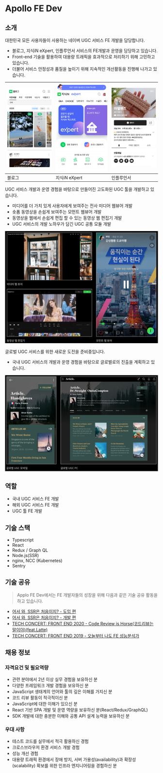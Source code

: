 # Apollo FE Dev
## 소개
대한민국 모든 사용자들이 사용하는 네이버 UGC 서비스 FE 개발을 담당합니다.
- 블로그, 지식iN eXpert, 인플루언서 서비스의 FE개발과 운영을 담당하고 있습니다.  
- Front-end 기술을 활용하여 대용량 트래픽을 효과적으로 처리하기 위해 고민하고 있습니다.  
- 더불어 서비스 안정성과 품질을 높이기 위해 지속적인 개선활동을 진행해 나가고 있습니다.  

| ![스크린샷_블로그](./assets/apollo/1_스크린샷_블로그.png) | ![스크린샷_익스퍼트](./assets/apollo/1_스크린샷_익스퍼트.png) | ![스크린샷_인플루언서](./assets/apollo/1_스크린샷_인플검색.png) |
| -- | -- | -- |
| 블로그 | 지식iN eXpert | 인플루언서 |

UGC 서비스 개발과 운영 경험을 바탕으로 만들어진 고도화된 UGC 툴을 개발하고 있습니다.
- 미디어를 더 가치 있게 사용자에게 보여주는 전사 미디어 웹뷰어 개발
- 숏폼 동영상을 손쉽게 보여주는 모먼트 웹뷰어 개발
- 동영상을 웹에서 손쉽게 편집 할 수 있는 동영상 웹 편집기 개발
- UGC 서비스의 개발 노하우가 담긴 UGC 공통 모듈 개발

![ugc_tools](./assets/apollo/ugc_tools.png)

글로벌 UGC 서비스를 위한 새로운 도전을 준비중입니다.
- 국내 UGC 서비스의 개발과 운영 경험을 바탕으로 글로벌로의 진출을 계획하고 있습니다.

![global_ugc](./assets/apollo/global_ugc.png)


## 역할

- 국내 UGC 서비스 FE 개발
- 해외 UGC 서비스 FE 개발
- UGC 툴 FE 개발

## 기술 스택

- Typescript
- React
- Redux / Graph QL
- Node.js(SSR)
- nginx, NCC (Kubernetes)
- Sentry

## 기술 공유
> Applo FE Dev에서는 FE 개발자들의 성장을 위해 다음과 같은 기술 공유 활동을 하고 있습니다.

- [어서 와, SSR은 처음이지? - 도입 편](https://d2.naver.com/helloworld/7804182)
- [어서 와, SSR은 처음이지? - 개발 편](https://d2.naver.com/helloworld/2177909)
- [TECH CONCERT: FRONT END 2020 - Code Review is Horse(코드리뷰는 말이야)(feat.Latte)](https://tv.naver.com/v/15355381)
- [TECH CONCERT: FRONT END 2019 - 오늘부터 나도 FE 성능분석가](https://tv.naver.com/v/8129232)

## 채용 정보
### 자격요건 및 필요역량

- 관련 분야에서 2년 이상 실무 경험을 보유하신 분
- 다양한 프레임워크 개발 경험을 보유하신 분
- JavaScript 생태계의 언어와 툴의 깊은 이해를 가지신 분
- 코드 리뷰 활동이 적극적이신 분
- JavaScript에 대한 이해가 있으신 분
- React 기반 SPA 개발 및 운영 역량을 보유하신 분(React/Redux/GraphQL)
- SDK 개발에 대한 충분한 이해와 공통 API 설계 능력을 보유하신 분

### 우대 사항

- 테스트 코드를 실무에서 적극 활용하신 경험
- 크로스브라우저 환경 서비스 개발 경험
- 성능 개선 경험
- 대용량 트래픽 환경에서 장애 방지, 서버 가용성(availability)과 확장성(scalability) 확보를 위한 인프라 엔지니어링을 경험하신 분